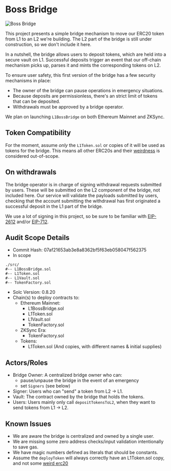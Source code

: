 # Boss Bridge

![Boss Bridge](./audit-data/boss-bridge.png)

This project presents a simple bridge mechanism to move our ERC20 token from L1 to an L2 we're building.
The L2 part of the bridge is still under construction, so we don't include it here.

In a nutshell, the bridge allows users to deposit tokens, which are held into a secure vault on L1. Successful deposits trigger an event that our off-chain mechanism picks up, parses it and mints the corresponding tokens on L2.

To ensure user safety, this first version of the bridge has a few security mechanisms in place:

- The owner of the bridge can pause operations in emergency situations.
- Because deposits are permissionless, there's an strict limit of tokens that can be deposited.
- Withdrawals must be approved by a bridge operator.

We plan on launching `L1BossBridge` on both Ethereum Mainnet and ZKSync. 

## Token Compatibility

For the moment, assume *only* the `L1Token.sol` or copies of it will be used as tokens for the bridge. This means all other ERC20s and their [weirdness](https://github.com/d-xo/weird-erc20) is considered out-of-scope. 

## On withdrawals

The bridge operator is in charge of signing withdrawal requests submitted by users. These will be submitted on the L2 component of the bridge, not included here. Our service will validate the payloads submitted by users, checking that the account submitting the withdrawal has first originated a successful deposit in the L1 part of the bridge.

We use a lot of signing in this project, so be sure to be familiar with [EIP-2612](https://eips.ethereum.org/EIPS/eip-2612) and/or [EIP-712](https://eips.ethereum.org/EIPS/eip-712).

## Audit Scope Details

- Commit Hash: 07af21653ab3e8a8362bf5f63eb058047f562375
- In scope

```
./src/
#-- L1BossBridge.sol
#-- L1Token.sol
#-- L1Vault.sol
#-- TokenFactory.sol
```
- Solc Version: 0.8.20
- Chain(s) to deploy contracts to:
  - Ethereum Mainnet: 
    - L1BossBridge.sol
    - L1Token.sol
    - L1Vault.sol
    - TokenFactory.sol
  - ZKSync Era:
    - TokenFactory.sol
  - Tokens:
    - L1Token.sol (And copies, with different names & initial supplies)

## Actors/Roles

- Bridge Owner: A centralized bridge owner who can:
  - pause/unpause the bridge in the event of an emergency
  - set `Signers` (see below)
- Signer: Users who can "send" a token from L2 -> L1. 
- Vault: The contract owned by the bridge that holds the tokens. 
- Users: Users mainly only call `depositTokensToL2`, when they want to send tokens from L1 -> L2. 

## Known Issues

- We are aware the bridge is centralized and owned by a single user. 
- We are missing some zero address checks/input validation intentionally to save gas. 
- We have magic numbers defined as literals that should be constants. 
- Assume the `deployToken` will always correctly have an L1Token.sol copy, and not some [weird erc20](https://github.com/d-xo/weird-erc20)
